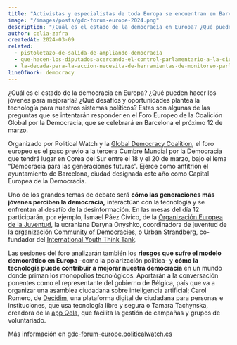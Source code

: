```yaml
---
title: "Activistas y especialistas de toda Europa se encuentran en Barcelona para hablar de democracia"
image: "/images/posts/gdc-forum-europe-2024.png"
description: "¿Cuál es el estado de la democracia en Europa? ¿Qué pueden hacer los jóvenes para mejorarla? ¿Qué desafíos y oportunidades plantea la tecnología para nuestros sistemas políticos? Estas son algunas de las preguntas que se intentarán responder en el Foro Europeo de la Coalición Global por la Democracia, que se celebrará en Barcelona el próximo 12 de marzo."
author: celia-zafra
createdAt: 2024-03-09
related:
  - pistoletazo-de-salida-de-ampliando-democracia
  - que-hacen-los-diputados-acercando-el-control-parlamentario-a-la-ciudadania
  - la-decada-para-la-accion-necesita-de-herramientas-de-monitoreo-parlamentario-novedades-en-parlamento-2030
lineOfWork: democracy
---
```


¿Cuál es el estado de la democracia en Europa? ¿Qué pueden hacer los jóvenes para mejorarla? ¿Qué desafíos y oportunidades plantea la tecnología para nuestros sistemas políticos? Estas son algunas de las preguntas que se intentarán responder en el Foro Europeo de la Coalición Global por la Democracia, que se celebrará en Barcelona el próximo 12 de marzo.

Organizado por Political Watch y la [Global Democracy Coalition](https://globaldemocracycoalition.org/), el foro europeo es el paso previo a la tercera Cumbre Mundial por la Democracia que tendrá lugar en Corea del Sur entre el 18 y el 20 de marzo, bajo el lema “Democracia para las generaciones futuras”. Ejerce como anfitrión el ayuntamiento de Barcelona, ciudad designada este año como Capital Europea de la Democracia.

Uno de los grandes temas de debate será **cómo las generaciones más jóvenes perciben la democracia,** interactúan con la tecnología y se enfrentan al desafío de la desinformación. En las mesas del día 12 participarán, por ejemplo, Ismael Páez Cívico, de la [Organización Europea de la Juventud](https://europeanyouth.org/), la ucraniana Daryna Onyshko, coordinadora de juventud de la organización [Community of Democracies](https://community-democracies.org/), o Urban Strandberg, co-fundador del [International Youth Think Tank](https://iythinktank.com/).

Las sesiones del foro analizarán también los **riesgos que sufre el modelo democrático en Europa** -como la polarización política- y **cómo la tecnología puede contribuir a mejorar nuestra democracia** en un mundo donde priman los monopolios tecnológicos. Aportarán a la conversación ponentes como el representante del gobierno de Bélgica, país que va a organizar una asamblea ciudadana sobre inteligencia artificial; Carol Romero, de [Decidim](https://decidim.org/es/), una plataforma digital de ciudadana para personas e instituciones, que usa tecnología libre y segura o Tamara Tachynska, creadora de la [app Qela](https://www.qela.app/), que facilita la gestión de campañas y grupos de voluntariado.

Más información en [gdc-forum-europe.politicalwatch.es](https://gdc-forum-europe.politicalwatch.es/)
